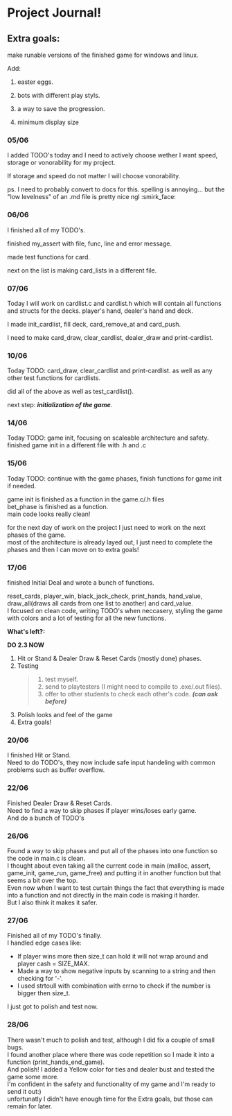 # Project Journal!

## Extra goals:
make runable versions of the finished game for windows and linux.

Add: 
1) easter eggs.

2) bots with different play styls.

3) a way to save the progression. 

4) minimum display size





### 05/06

I added TODO's today and I need to actively choose wether I want speed, storage or vonorability for my project.

If storage and speed do not matter I will choose vonorability.

ps. I need to probably convert to docs for this. spelling is annoying... but the "low levelness" of an .md file is pretty nice ngl :smirk_face:



### 06/06
I finished all of my TODO's.

finished my_assert with file, func, line and error message.

made test functions for card. 

next on the list is making card_lists in a different file.



### 07/06
Today I will work on cardlist.c and cardlist.h which will contain all functions and structs for the decks. player's hand, dealer's hand and deck.

I made init_cardlist, fill deck, card_remove_at and card_push. 

I need to make card_draw, clear_cardlist, dealer_draw and print-cardlist.


### 10/06
Today TODO: card_draw, clear_cardlist and print-cardlist. as well as any other test functions for cardlists.

did all of the above as well as test_cardlist().

next step: ***initialization of the game***. 

### 14/06
Today TODO: game init, focusing on scaleable architecture and safety.
finished game init in a different file with .h and .c

### 15/06
Today TODO: continue with the game phases, finish functions for game init if needed. 

game init is finished as a function in the game.c/.h files  
bet_phase is finished as a function.  
main code looks really clean!  

for the next day of work on the project I just need to work on the next phases of the game.  
most of the architecture is already layed out, I just need to complete the phases and then I can move on to extra goals!


### 17/06
finished Initial Deal and wrote a bunch of functions.

reset_cards, player_win, black_jack_check, print_hands, hand_value, draw_all(draws all cards from one list to another) and card_value.  
I focused on clean code, writing TODO's when neccasery, styling the game with colors and a lot of testing for all the new functions. 

**What's left?:** 

**DO 2.3 NOW**
1. Hit or Stand & Dealer Draw & Reset Cards (mostly done) phases.
2. Testing  
   > 1. test myself.  
   > 2. send to playtesters (I might need to compile to .exe/.out files).  
   > 3. offer to other students to check each other's code. ***(can ask before)***
3. Polish looks and feel of the game
4. Extra goals!

### 20/06
I finished Hit or Stand.  
Need to do TODO's, they now include safe input handeling with common problems such as buffer overflow.  

### 22/06
Finished Dealer Draw & Reset Cards.  
Need to find a way to skip phases if player wins/loses early game.  
And do a bunch of TODO's

### 26/06  
Found a way to skip phases and put all of the phases into one function so the code in main.c is clean.  
I thought about even taking all the current code in main (malloc, assert, game_init, game_run, game_free) and putting it in another function but that seems a bit over the top.  
Even now when I want to test curtain things the fact that everything is made into a function and not directly in the main code is making it harder.  
But I also think it makes it safer. 

### 27/06
Finished all of my TODO's finally.  
I handled edge cases like:  
- If player wins more then size_t can hold it will not wrap around and player cash = SIZE_MAX.
- Made a way to show negative inputs by scanning to a string and then checking for '-'.  
- I used strtoull with combination with errno to check if the number is bigger then size_t. 

I just got to polish and test now.

### 28/06
There wasn't much to polish and test, although I did fix a couple of small bugs.  
I found another place where there was code repetition so I made it into a function (print_hands_end_game).  
And polish! I added a Yellow color for ties and dealer bust and tested the game some more.  
I'm confident in the safety and functionality of my game and I'm ready to send it out:)  
unfortunatly I didn't have enough time for the Extra goals, but those can remain for later. 


